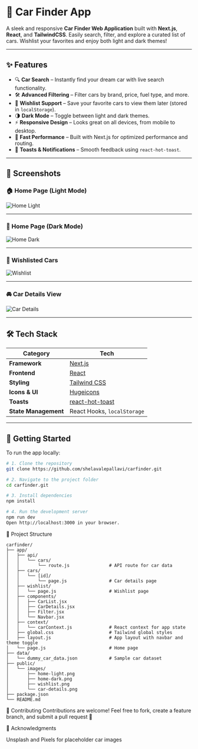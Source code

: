 # 🚗 Car Finder App

A sleek and responsive **Car Finder Web Application** built with **Next.js**, **React**, and **TailwindCSS**. Easily search, filter, and explore a curated list of cars. Wishlist your favorites and enjoy both light and dark themes!

---

## ✨ Features

- 🔍 **Car Search** – Instantly find your dream car with live search functionality.
- 🛠️ **Advanced Filtering** – Filter cars by brand, price, fuel type, and more.
- 💖 **Wishlist Support** – Save your favorite cars to view them later (stored in `localStorage`).
- 🌗 **Dark Mode** – Toggle between light and dark themes.
- ⚡ **Responsive Design** – Looks great on all devices, from mobile to desktop.
- 🚀 **Fast Performance** – Built with Next.js for optimized performance and routing.
- 🔔 **Toasts & Notifications** – Smooth feedback using `react-hot-toast`.

---

## 📸 Screenshots

### 🏠 Home Page (Light Mode)
![Home Light](https://yourdomain.com/screenshots/home-light.png)

---

### 🌙 Home Page (Dark Mode)
![Home Dark](https://yourdomain.com/screenshots/home-dark.png)

---

### 💖 Wishlisted Cars
![Wishlist](https://yourdomain.com/screenshots/wishlist.png)

---

### 🚘 Car Details View
![Car Details](https://yourdomain.com/screenshots/car-details.png)

---

## 🛠️ Tech Stack

| Category             | Tech                                                   |
|----------------------|--------------------------------------------------------|
| **Framework**        | [Next.js](https://nextjs.org/)                         |
| **Frontend**         | [React](https://reactjs.org/)                          |
| **Styling**          | [Tailwind CSS](https://tailwindcss.com/)              |
| **Icons & UI**       | [Hugeicons](https://hugeicons.com/)                   |
| **Toasts**           | [react-hot-toast](https://react-hot-toast.com/)       |
| **State Management** | React Hooks, `localStorage`                            |

---

## 🚧 Getting Started

To run the app locally:

```bash
# 1. Clone the repository
git clone https://github.com/shelavalepallavi/carfinder.git

# 2. Navigate to the project folder
cd carfinder.git

# 3. Install dependencies
npm install

# 4. Run the development server
npm run dev
Open http://localhost:3000 in your browser.
```
📁 Project Structure
```
carfinder/
├── app/
│   ├── api/
│   │   └── cars/
│   │       └── route.js               # API route for car data
│   ├── cars/
│   │   └── [id]/
│   │       └── page.js                # Car details page
│   ├── wishlist/
│   │   └── page.js                    # Wishlist page
│   ├── components/
│   │   ├── CarList.jsx
│   │   ├── CarDetails.jsx
│   │   ├── Filter.jsx
│   │   └── Navbar.jsx
│   ├── context/
│   │   └── carContext.js              # React context for app state
│   ├── global.css                     # Tailwind global styles
│   ├── layout.js                      # App layout with navbar and theme toggle
│   └── page.js                        # Home page
├── data/
│   └── dummy_car_data.json            # Sample car dataset
├── public/
│   └── images/
│       ├── home-light.png
│       ├── home-dark.png
│       ├── wishlist.png
│       └── car-details.png
├── package.json
└── README.md

```

🤝 Contributing
Contributions are welcome!
Feel free to fork, create a feature branch, and submit a pull request 🚀


🙏 Acknowledgments

Unsplash and Pixels for placeholder car images
